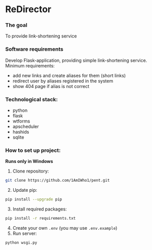 # ReDirector

### The goal
To provide link-shortening service 

### Software requirements
Develop Flask-application, providing simple link-shortening service. Minimum requirements:

- add new links and create aliases for them (short links)
- redirect user by aliases registered in the system
- show 404 page if alias is not correct

### Technological stack:
- python
- flask
- wtforms
- apscheduler
- hashids
- sqlite

### How to set up project:
**Runs only in Windows**
1. Clone repository:
```bash
git clone https://github.com/1AmIWho1/pent.git
```
2. Update pip: 
```bash
pip install --upgrade pip
```
3. Install required packages: 
```bash
pip install -r requirements.txt
```
4. Create your own `.env` (you may use `.env.example`)
5. Run server:
```bash
python wsgi.py
```
